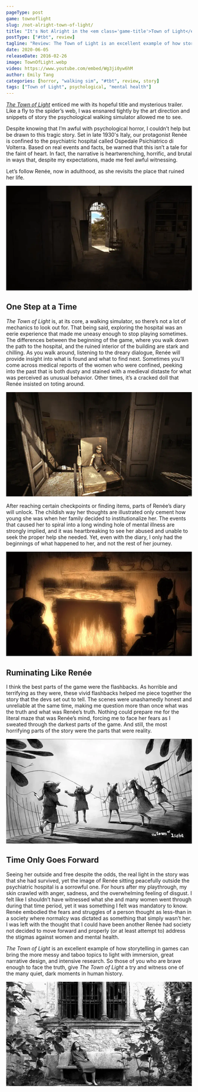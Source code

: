 ```yaml
---
pageType: post
game: townoflight
slug: /not-alright-town-of-light/
title: "It's Not Alright in the <em class='game-title'>Town of Light</em>"
postType: ["#tbt", review]
tagline: "Review: The Town of Light is an excellent example of how storytelling in games can bring the more messy and taboo topics to light with immersion, great narrative design, and intensive research."
date: 2020-06-05
releaseDate: 2016-02-26
image: TownOfLight.webp
video: https://www.youtube.com/embed/Wg3ji0yw6hM
author: Emily Tang
categories: [horror, "walking sim", "#tbt", review, story]
tags: ["Town of Light", psychological, "mental health"]
---
```


[_The Town of Light_](https://twitter.com/thetownoflight?ref_src=twsrc%5Egoogle%7Ctwcamp%5Eserp%7Ctwgr%5Eauthor) enticed me with its hopeful title and mysterious trailer. Like a fly to the spider’s web, I was ensnared tightly by the art direction and snippets of story the psychological walking simulator allowed me to see.

Despite knowing that I’m awful with psychological horror, I couldn’t help but be drawn to this tragic story. Set in late 1930's Italy, our protagonist Renée is confined to the psychiatric hospital called Ospedale Psichiatrico di Volterra. Based on real events and facts, be warned that this isn’t a tale for the faint of heart. In fact, the narrative is heartwrenching, horrific, and brutal in ways that, despite my expectations, made me feel awful witnessing.

Let’s follow Renée, now in adulthood, as she revisits the place that ruined her life.

![Town of Light gate entrance][image0]

## One Step at a Time

_The Town of Light_ is, at its core, a walking simulator, so there’s not a lot of mechanics to look out for. That being said, exploring the hospital was an eerie experience that made me uneasy enough to stop playing sometimes. The differences between the beginning of the game, where you walk down the path to the hospital, and the ruined interior of the building are stark and chilling. As you walk around, listening to the dreary dialogue, Renée will provide insight into what is found and what to find next. Sometimes you’ll come across medical reports of the women who were confined, peeking into the past that is both dusty and stained with a medieval distaste for what was perceived as unusual behavior. Other times, it’s a cracked doll that Renée insisted on toting around.

![Abandoned doll in an old tattered room][image1]

After reaching certain checkpoints or finding items, parts of Renée’s diary will unlock. The childish way her thoughts are illustrated only cement how young she was when her family decided to institutionalize her. The events that caused her to spiral into a long winding hole of mental illness are strongly implied, and it was heartbreaking to see her abused and unable to seek the proper help she needed. Yet, even with the diary, I only had the beginnings of what happened to her, and not the rest of her journey.

![Two silhouettes in front of the fireplace][image2]

## Ruminating Like Renée

I think the best parts of the game were the flashbacks. As horrible and terrifying as they were, these vivid flashbacks helped me piece together the story that the devs set out to tell. The scenes were unashamedly honest and unreliable at the same time, making me question more than once what was the truth and what was Renée’s truth. Nothing could prepare me for the literal maze that was Renée’s mind, forcing me to face her fears as I sweated through the darkest parts of the game. And still, the most horrifying parts of the story were the parts that were reality.

![Kids with animal heads playing jump rope][image3]

## Time Only Goes Forward

Seeing her outside and free despite the odds, the real light in the story was that she had survived, yet the image of Renée sitting peacefully outside the psychiatric hospital is a sorrowful one. For hours after my playthrough, my skin crawled with anger, sadness, and the overwhelming feeling of disgust. I felt like I shouldn’t have witnessed what she and many women went through during that time period, yet it was something I felt was mandatory to know. Renée embodied the fears and struggles of a person thought as less-than in a society where normalcy was dictated as something that simply wasn’t her. I was left with the thought that I could have been another Renée had society not decided to move forward and properly (or at least attempt to) address the stigmas against women and mental health.

_The Town of Light_ is an excellent example of how storytelling in games can bring the more messy and taboo topics to light with immersion, great narrative design, and intensive research. So those of you who are brave enough to face the truth, give _The Town of Light_ a try and witness one of the many quiet, dark moments in human history.

![Photo of woman on bench outside][image4]

[image0]: ../../../images/post/townoflight/TownOfLight0.webp
[image1]: ../../../images/post/townoflight/TownOfLight1.webp
[image2]: ../../../images/post/townoflight/TownOfLight2.webp
[image3]: ../../../images/post/townoflight/TownOfLight3.webp
[image4]: ../../../images/post/townoflight/TownOfLight4.webp
[image5]: ../../../images/post/townoflight/TownOfLight5.webp
